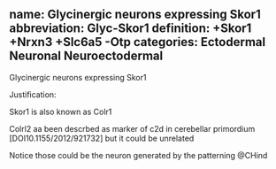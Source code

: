 name: Glycinergic neurons expressing Skor1
abbreviation: Glyc-Skor1
definition: +Skor1 +Nrxn3 +Slc6a5 -Otp
categories: Ectodermal Neuronal Neuroectodermal
---

Glycinergic neurons expressing Skor1

Justification:

Skor1 is also known as Colr1

Colrl2 aa been descrbed as marker of c2d in cerebellar primordium [DOI10.1155/2012/921732] but it could be unrelated

Notice those could be the neuron generated by the patterning @CHind